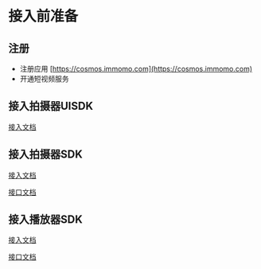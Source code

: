 # 接入前准备


## 注册
* 注册应用 [https://cosmos.immomo.com](https://cosmos.immomo.com)
* 开通短视频服务

## 接入拍摄器UISDK
[接入文档](https://github.com/cosmos33/MMVideoSDK-Android/blob/2.2.0/Android%E7%AB%AF%E6%8B%8D%E6%91%84%E5%99%A8UISDK%E4%BD%BF%E7%94%A8%E6%96%87%E6%A1%A3.md)

## 接入拍摄器SDK

[接入文档](https://github.com/cosmos33/MMVideoSDK-Android/blob/2.0/%E6%8B%8D%E6%91%84%E5%99%A8%E6%8E%A5%E5%85%A5%E6%96%87%E6%A1%A3.md)

[接口文档](https://github.com/cosmos33/MMVideoSDK-Android/blob/2.0/%E6%8B%8D%E6%91%84%E5%99%A8%E6%8E%A5%E5%8F%A3%E6%96%87%E6%A1%A3.md)

## 接入播放器SDK

[接入文档](https://github.com/cosmos33/MMVideoSDK-Android/blob/2.0/%E6%92%AD%E6%94%BE%E5%99%A8%E6%8E%A5%E5%85%A5%E6%96%87%E6%A1%A3.md)

[接口文档](https://github.com/cosmos33/MMVideoSDK-Android/blob/2.0/%E6%92%AD%E6%94%BE%E5%99%A8%E6%8E%A5%E5%8F%A3%E6%96%87%E6%A1%A3.md)
   







